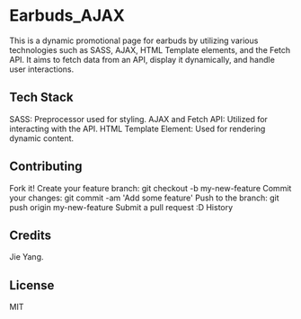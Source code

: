 # Earbuds_AJAX

This is a dynamic promotional page for earbuds by utilizing various technologies such as SASS, AJAX, HTML Template elements, and the Fetch API. It aims to fetch data from an API, display it dynamically, and handle user interactions.


## Tech Stack

SASS: Preprocessor used for styling.
AJAX and Fetch API: Utilized for interacting with the API.
HTML Template Element: Used for rendering dynamic content.


## Contributing

Fork it! Create your feature branch: git checkout -b my-new-feature Commit your changes: git commit -am 'Add some feature' Push to the branch: git push origin my-new-feature Submit a pull request :D History

## Credits

Jie Yang.

## License

MIT


